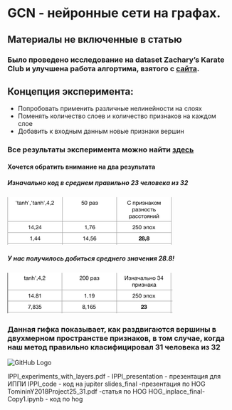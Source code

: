 # GCN - нейронные сети на графах.
## Материалы не включенные в статью
### Было проведено исследование на dataset Zachary’s Karate Club и улучшена работа алгортима, взятого с [сайта](https://towardsdatascience.com/how-to-do-deep-learning-on-graphs-with-graph-convolutional-networks-62acf5b143d0).
## Концепция эксперимента:
- Попробовать применить различные нелинейности на слоях
- Поменять количество слоев и количество признаков на каждом слое
- Добавить к входным данным новые признаки вершин 
### Все результаты эксперимента можно найти [здесь](https://github.com/Yaroslav-Tominin/phystech/blob/master/ml/IPPI_experiments_with_layers.pdf)
#### Хочется обратить внимание на два результата
##### Изначально код в среднем правильно 23 человека из 32
![GitHub Log](1.png)
##### У нас получилось добиться среднего значения 28.8!
![GitHub Lo](2.png)
### Данная гифка показывает, как раздвигаются вершины в двухмерном пространстве признаков, в том случае, когда наш метод правильно класифицировал 31 человека из 32
![GitHub Logo](IPPI_gif_my_solution.gif)




IPPI_experiments_with_layers.pdf - 
IPPI_presentation - презентация для ИППИ
IPPI_code - код на jupiter
slides_final -презентация по HOG
TomininY2018Project25_31.pdf -статья по HOG
HOG_inplace_final-Copy1.ipynb - код по hog











